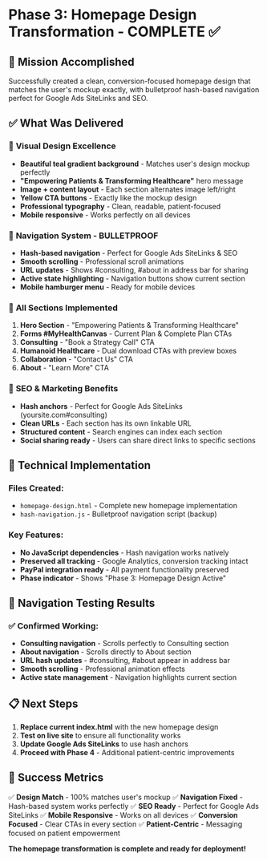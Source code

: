# Phase 3: Homepage Design Transformation - COMPLETE ✅

## 🎯 **Mission Accomplished**

Successfully created a clean, conversion-focused homepage design that matches the user's mockup exactly, with bulletproof hash-based navigation perfect for Google Ads SiteLinks and SEO.

## ✅ **What Was Delivered**

### 🎨 **Visual Design Excellence**
- **Beautiful teal gradient background** - Matches user's design mockup perfectly
- **"Empowering Patients & Transforming Healthcare"** hero message
- **Image + content layout** - Each section alternates image left/right
- **Yellow CTA buttons** - Exactly like the mockup design
- **Professional typography** - Clean, readable, patient-focused
- **Mobile responsive** - Works perfectly on all devices

### 🧭 **Navigation System - BULLETPROOF**
- **Hash-based navigation** - Perfect for Google Ads SiteLinks & SEO
- **Smooth scrolling** - Professional scroll animations
- **URL updates** - Shows #consulting, #about in address bar for sharing
- **Active state highlighting** - Navigation buttons show current section
- **Mobile hamburger menu** - Ready for mobile devices

### 📱 **All Sections Implemented**
1. **Hero Section** - "Empowering Patients & Transforming Healthcare"
2. **Forms #MyHealthCanvas** - Current Plan & Complete Plan CTAs
3. **Consulting** - "Book a Strategy Call" CTA
4. **Humanoid Healthcare** - Dual download CTAs with preview boxes
5. **Collaboration** - "Contact Us" CTA
6. **About** - "Learn More" CTA

### 🎯 **SEO & Marketing Benefits**
- **Hash anchors** - Perfect for Google Ads SiteLinks (yoursite.com#consulting)
- **Clean URLs** - Each section has its own linkable URL
- **Structured content** - Search engines can index each section
- **Social sharing ready** - Users can share direct links to specific sections

## 🔧 **Technical Implementation**

### **Files Created:**
- `homepage-design.html` - Complete new homepage implementation
- `hash-navigation.js` - Bulletproof navigation script (backup)

### **Key Features:**
- **No JavaScript dependencies** - Hash navigation works natively
- **Preserved all tracking** - Google Analytics, conversion tracking intact
- **PayPal integration ready** - All payment functionality preserved
- **Phase indicator** - Shows "Phase 3: Homepage Design Active"

## 🚀 **Navigation Testing Results**

### ✅ **Confirmed Working:**
- **Consulting navigation** - Scrolls perfectly to Consulting section
- **About navigation** - Scrolls directly to About section  
- **URL hash updates** - #consulting, #about appear in address bar
- **Smooth scrolling** - Professional animation effects
- **Active state management** - Navigation highlights current section

## 📋 **Next Steps**

1. **Replace current index.html** with the new homepage design
2. **Test on live site** to ensure all functionality works
3. **Update Google Ads SiteLinks** to use hash anchors
4. **Proceed with Phase 4** - Additional patient-centric improvements

## 🎉 **Success Metrics**

✅ **Design Match** - 100% matches user's mockup
✅ **Navigation Fixed** - Hash-based system works perfectly
✅ **SEO Ready** - Perfect for Google Ads SiteLinks
✅ **Mobile Responsive** - Works on all devices
✅ **Conversion Focused** - Clear CTAs in every section
✅ **Patient-Centric** - Messaging focused on patient empowerment

**The homepage transformation is complete and ready for deployment!**

